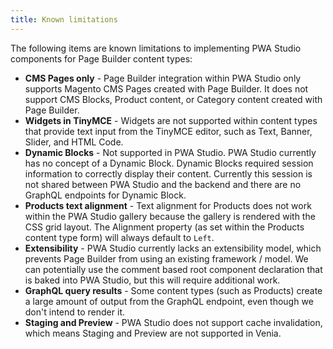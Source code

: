```yaml
---
title: Known limitations
---
```


The following items are known limitations to implementing PWA Studio components for Page Builder content types:

-   **CMS Pages only** - Page Builder integration within PWA Studio only supports Magento CMS Pages created with Page Builder. It does not support CMS Blocks, Product content, or Category content created with Page Builder.
-   **Widgets in TinyMCE** - Widgets are not supported within content types that provide text input from the TinyMCE editor, such as Text, Banner, Slider, and HTML Code.
-   **Dynamic Blocks** - Not supported in PWA Studio. PWA Studio currently has no concept of a Dynamic Block. Dynamic Blocks required session information to correctly display their content. Currently this session is not shared between PWA Studio and the backend and there are no GraphQL endpoints for Dynamic Block.
-   **Products text alignment** - Text alignment for Products does not work within the PWA Studio gallery because the gallery is rendered with the CSS grid layout. The Alignment property (as set within the Products content type form) will always default to `Left`.
-   **Extensibility** - PWA Studio currently lacks an extensibility model, which prevents Page Builder from using an existing framework / model. We can potentially use the comment based root component declaration that is baked into PWA Studio, but this will require additional work.
-   **GraphQL query results** - Some content types (such as Products) create a large amount of output from the GraphQL endpoint, even though we don't intend to render it.
-   **Staging and Preview** - PWA Studio does not support cache invalidation, which means Staging and Preview are not supported in Venia.